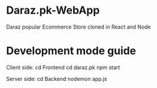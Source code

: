 # Daraz.pk-WebApp
 Daraz popular Ecommerce Store cloned in React and Node

# Development mode guide
Client side:
cd Frontend
cd daraz.pk
npm start

Server side:
cd Backend
nodemon app.js

